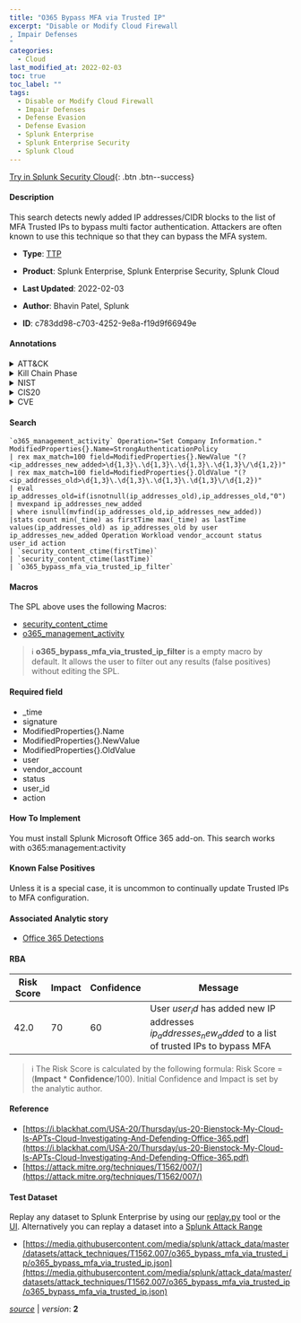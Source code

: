 ```yaml
---
title: "O365 Bypass MFA via Trusted IP"
excerpt: "Disable or Modify Cloud Firewall
, Impair Defenses
"
categories:
  - Cloud
last_modified_at: 2022-02-03
toc: true
toc_label: ""
tags:
  - Disable or Modify Cloud Firewall
  - Impair Defenses
  - Defense Evasion
  - Defense Evasion
  - Splunk Enterprise
  - Splunk Enterprise Security
  - Splunk Cloud
---
```




[Try in Splunk Security Cloud](https://www.splunk.com/en_us/products/cyber-security.html){: .btn .btn--success}

#### Description

This search detects newly added IP addresses/CIDR blocks to the list of MFA Trusted IPs to bypass multi factor authentication. Attackers are often known to use this technique so that they can bypass the MFA system.

- **Type**: [TTP](https://github.com/splunk/security_content/wiki/Detection-Analytic-Types)
- **Product**: Splunk Enterprise, Splunk Enterprise Security, Splunk Cloud

- **Last Updated**: 2022-02-03
- **Author**: Bhavin Patel, Splunk
- **ID**: c783dd98-c703-4252-9e8a-f19d9f66949e


#### Annotations

<details>
  <summary>ATT&CK</summary>

<div markdown="1">


| ID             | Technique        |  Tactic             |
| -------------- | ---------------- |-------------------- |
| [T1562.007](https://attack.mitre.org/techniques/T1562/007/) | Disable or Modify Cloud Firewall | Defense Evasion |

| [T1562](https://attack.mitre.org/techniques/T1562/) | Impair Defenses | Defense Evasion |

</div>
</details>


<details>
  <summary>Kill Chain Phase</summary>

<div markdown="1">

* Exploitation


</div>
</details>


<details>
  <summary>NIST</summary>

<div markdown="1">



</div>
</details>

<details>
  <summary>CIS20</summary>

<div markdown="1">



</div>
</details>

<details>
  <summary>CVE</summary>

<div markdown="1">


</div>
</details>

#### Search 

```
`o365_management_activity` Operation="Set Company Information." ModifiedProperties{}.Name=StrongAuthenticationPolicy 
| rex max_match=100 field=ModifiedProperties{}.NewValue "(?<ip_addresses_new_added>\d{1,3}\.\d{1,3}\.\d{1,3}\.\d{1,3}\/\d{1,2})" 
| rex max_match=100 field=ModifiedProperties{}.OldValue "(?<ip_addresses_old>\d{1,3}\.\d{1,3}\.\d{1,3}\.\d{1,3}\/\d{1,2})" 
| eval ip_addresses_old=if(isnotnull(ip_addresses_old),ip_addresses_old,"0") 
| mvexpand ip_addresses_new_added 
| where isnull(mvfind(ip_addresses_old,ip_addresses_new_added)) 
|stats count min(_time) as firstTime max(_time) as lastTime values(ip_addresses_old) as ip_addresses_old by user ip_addresses_new_added Operation Workload vendor_account status user_id action 
| `security_content_ctime(firstTime)`
| `security_content_ctime(lastTime)`
| `o365_bypass_mfa_via_trusted_ip_filter`
```

#### Macros
The SPL above uses the following Macros:
* [security_content_ctime](https://github.com/splunk/security_content/blob/develop/macros/security_content_ctime.yml)
* [o365_management_activity](https://github.com/splunk/security_content/blob/develop/macros/o365_management_activity.yml)

> :information_source:
> **o365_bypass_mfa_via_trusted_ip_filter** is a empty macro by default. It allows the user to filter out any results (false positives) without editing the SPL.

#### Required field
* _time
* signature
* ModifiedProperties{}.Name
* ModifiedProperties{}.NewValue
* ModifiedProperties{}.OldValue
* user
* vendor_account
* status
* user_id
* action


#### How To Implement
You must install Splunk Microsoft Office 365 add-on. This search works with o365:management:activity

#### Known False Positives
Unless it is a special case, it is uncommon to continually update Trusted IPs to MFA configuration.

#### Associated Analytic story
* [Office 365 Detections](/stories/office_365_detections)




#### RBA

| Risk Score  | Impact      | Confidence   | Message      |
| ----------- | ----------- |--------------|--------------|
| 42.0 | 70 | 60 | User $user_id$ has added new IP addresses $ip_addresses_new_added$ to a list of trusted IPs to bypass MFA |


> :information_source:
> The Risk Score is calculated by the following formula: Risk Score = (**Impact** * **Confidence**/100). Initial Confidence and Impact is set by the analytic author. 

#### Reference

* [https://i.blackhat.com/USA-20/Thursday/us-20-Bienstock-My-Cloud-Is-APTs-Cloud-Investigating-And-Defending-Office-365.pdf](https://i.blackhat.com/USA-20/Thursday/us-20-Bienstock-My-Cloud-Is-APTs-Cloud-Investigating-And-Defending-Office-365.pdf)
* [https://attack.mitre.org/techniques/T1562/007/](https://attack.mitre.org/techniques/T1562/007/)



#### Test Dataset
Replay any dataset to Splunk Enterprise by using our [replay.py](https://github.com/splunk/attack_data#using-replaypy) tool or the [UI](https://github.com/splunk/attack_data#using-ui).
Alternatively you can replay a dataset into a [Splunk Attack Range](https://github.com/splunk/attack_range#replay-dumps-into-attack-range-splunk-server)


* [https://media.githubusercontent.com/media/splunk/attack_data/master/datasets/attack_techniques/T1562.007/o365_bypass_mfa_via_trusted_ip/o365_bypass_mfa_via_trusted_ip.json](https://media.githubusercontent.com/media/splunk/attack_data/master/datasets/attack_techniques/T1562.007/o365_bypass_mfa_via_trusted_ip/o365_bypass_mfa_via_trusted_ip.json)



[*source*](https://github.com/splunk/security_content/tree/develop/detections/cloud/o365_bypass_mfa_via_trusted_ip.yml) \| *version*: **2**